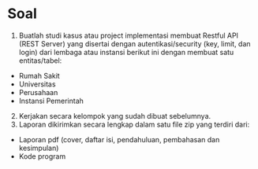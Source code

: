 # Soal

1. Buatlah studi kasus atau project implementasi membuat Restful API (REST Server) yang disertai dengan autentikasi/security (key, limit, dan login) dari lembaga atau instansi berikut ini dengan membuat satu entitas/tabel:

-   Rumah Sakit
-   Universitas
-   Perusahaan
-   Instansi Pemerintah

2. Kerjakan secara kelompok yang sudah dibuat sebelumnya.
3. Laporan dikirimkan secara lengkap dalam satu file zip yang terdiri dari:

-   Laporan pdf (cover, daftar isi, pendahuluan, pembahasan dan kesimpulan)
-   Kode program

